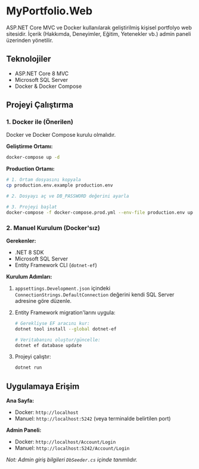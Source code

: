 # MyPortfolio.Web

ASP.NET Core MVC ve Docker kullanılarak geliştirilmiş kişisel portfolyo web sitesidir. İçerik (Hakkımda, Deneyimler, Eğitim, Yetenekler vb.) admin paneli üzerinden yönetilir.

## Teknolojiler

- ASP.NET Core 8 MVC
- Microsoft SQL Server
- Docker & Docker Compose

## Projeyi Çalıştırma

### 1. Docker ile (Önerilen)

Docker ve Docker Compose kurulu olmalıdır.

**Geliştirme Ortamı:**
```bash
docker-compose up -d
```

**Production Ortamı:**
```bash
# 1. Ortam dosyasını kopyala
cp production.env.example production.env

# 2. Dosyayı aç ve DB_PASSWORD değerini ayarla

# 3. Projeyi başlat
docker-compose -f docker-compose.prod.yml --env-file production.env up --build -d
```

### 2. Manuel Kurulum (Docker'sız)

**Gerekenler:**
- .NET 8 SDK
- Microsoft SQL Server
- Entity Framework CLI (`dotnet-ef`)

**Kurulum Adımları:**
1. `appsettings.Development.json` içindeki `ConnectionStrings.DefaultConnection` değerini kendi SQL Server adresine göre düzenle.

2. Entity Framework migration'larını uygula:
   ```bash
   # Gerekliyse EF aracını kur:
   dotnet tool install --global dotnet-ef
   
   # Veritabanını oluştur/güncelle:
   dotnet ef database update
   ```

3. Projeyi çalıştır:
   ```bash
   dotnet run
   ```

## Uygulamaya Erişim

**Ana Sayfa:**
- Docker: `http://localhost`
- Manuel: `http://localhost:5242` (veya terminalde belirtilen port)

**Admin Paneli:**
- Docker: `http://localhost/Account/Login`
- Manuel: `http://localhost:5242/Account/Login`

*Not: Admin giriş bilgileri `DbSeeder.cs` içinde tanımlıdır.*